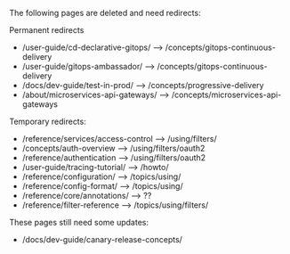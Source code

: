 The following pages are deleted and need redirects:

Permanent redirects

* /user-guide/cd-declarative-gitops/ --> /concepts/gitops-continuous-delivery
* /user-guide/gitops-ambassador/ --> /concepts/gitops-continuous-delivery
* /docs/dev-guide/test-in-prod/ --> /concepts/progressive-delivery
* /about/microservices-api-gateways/ --> /concepts/microservices-api-gateways

Temporary redirects:

* /reference/services/access-control --> /using/filters/
* /concepts/auth-overview --> /using/filters/oauth2
* /reference/authentication --> /using/filters/oauth2
* /user-guide/tracing-tutorial/ --> /howto/
* /reference/configuration/ --> /topics/using/
* /reference/config-format/ --> /topics/using/
* /reference/core/annotations/ --> ??
* /reference/filter-reference --> /topics/using/filters/

These pages still need some updates:

* /docs/dev-guide/canary-release-concepts/
